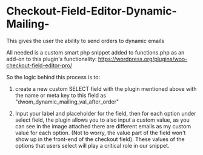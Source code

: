 # Checkout-Field-Editor-Dynamic-Mailing-
This gives the user the ability to send orders to dynamic emails


All needed is a custom smart php snippet added to functions.php as an add-on to this plugin's functionality: https://wordpress.org/plugins/woo-checkout-field-editor-pro/


So the logic behind this process is to:

1. create a new custom SELECT field with the plugin mentioned above with the name or meta key to this field as "dwom_dynamic_mailing_val_after_order"

2. Input your label and placeholder for the field, then for each option under select field, the plugin allows you to also input a custom value, as you can see in the image attached there are different emails as my custom value for each option. (Not to worry, the value part of the field won't show up in the front-end of the checkout field). These values of the options that users select will play a critical role in our snippet.
